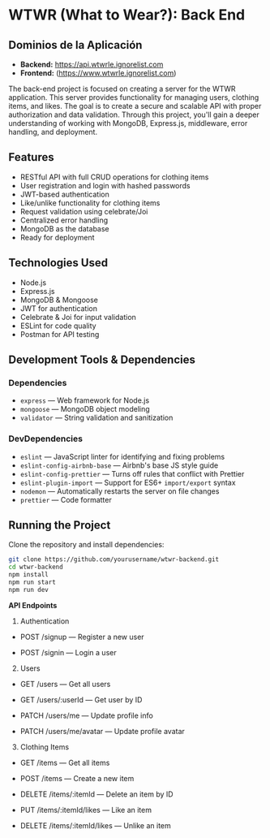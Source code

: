 # WTWR (What to Wear?): Back End

## Dominios de la Aplicación

- **Backend:** https://api.wtwrle.ignorelist.com
- **Frontend:** (https://www.wtwrle.ignorelist.com)

The back-end project is focused on creating a server for the WTWR application. This server provides functionality for managing users, clothing items, and likes. The goal is to create a secure and scalable API with proper authorization and data validation. Through this project, you'll gain a deeper understanding of working with MongoDB, Express.js, middleware, error handling, and deployment.

## Features

- RESTful API with full CRUD operations for clothing items
- User registration and login with hashed passwords
- JWT-based authentication
- Like/unlike functionality for clothing items
- Request validation using celebrate/Joi
- Centralized error handling
- MongoDB as the database
- Ready for deployment

## Technologies Used

- Node.js
- Express.js
- MongoDB & Mongoose
- JWT for authentication
- Celebrate & Joi for input validation
- ESLint for code quality
- Postman for API testing

## Development Tools & Dependencies

### Dependencies

- `express` — Web framework for Node.js
- `mongoose` — MongoDB object modeling
- `validator` — String validation and sanitization

### DevDependencies

- `eslint` — JavaScript linter for identifying and fixing problems
- `eslint-config-airbnb-base` — Airbnb's base JS style guide
- `eslint-config-prettier` — Turns off rules that conflict with Prettier
- `eslint-plugin-import` — Support for ES6+ `import/export` syntax
- `nodemon` — Automatically restarts the server on file changes
- `prettier` — Code formatter

## Running the Project

Clone the repository and install dependencies:

```bash
git clone https://github.com/yourusername/wtwr-backend.git
cd wtwr-backend
npm install
npm run start
npm run dev

```

**API Endpoints**

1. Authentication

- POST /signup — Register a new user

- POST /signin — Login a user

2. Users

- GET /users — Get all users

- GET /users/:userId — Get user by ID

- PATCH /users/me — Update profile info

- PATCH /users/me/avatar — Update profile avatar

3. Clothing Items

- GET /items — Get all items

- POST /items — Create a new item

- DELETE /items/:itemId — Delete an item by ID

- PUT /items/:itemId/likes — Like an item

- DELETE /items/:itemId/likes — Unlike an item
